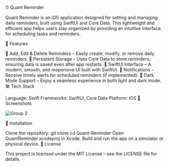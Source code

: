 ⏰ Quant Reminder

Quant Reminder is an iOS application designed for setting and managing daily reminders, built using SwiftUI and Core Data. This lightweight and efficient app helps users stay organized by providing an intuitive interface for scheduling tasks and reminders.

🚀 Features

📝 Add, Edit & Delete Reminders – Easily create, modify, or remove daily reminders.
📅 Persistent Storage – Uses Core Data to store reminders, ensuring data is saved even after app restarts.
🎨 SwiftUI Interface – A modern, smooth, and responsive UI built with SwiftUI.
🔔 Notifications – Receive timely alerts for scheduled reminders (if implemented).
🌙 Dark Mode Support – Enjoy a seamless experience in both light and dark mode.
🛠 Tech Stack

Language: Swift
Frameworks: SwiftUI, Core Data
Platform: iOS
📸 Screenshots

![Group 2](https://user-images.githubusercontent.com/2215799/77860223-e9bb7180-7205-11ea-87d6-79e7acff1c5f.png)


🚀 Installation

Clone the repository:
git clone
cd Quant-Reminder
Open QuantReminder.xcodeproj in Xcode.
Build and run the app on a simulator or physical device.
📜 License

This project is licensed under the MIT License – see the LICENSE file for details.

